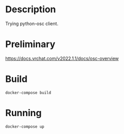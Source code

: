 # Description
Trying python-osc client.

# Preliminary
https://docs.vrchat.com/v2022.1.1/docs/osc-overview

# Build

```
docker-compose build
```

# Running

```
docker-compose up
```